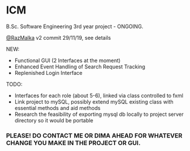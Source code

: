 # ICM
B.Sc. Software Engineering 3rd year project - ONGOING.

[@RazMalka]( https://github.com/RazMalka ) v2 commit 29/11/19, see details

NEW:

- Functional GUI (2 Interfaces at the moment)
- Enhanced Event Handling of Search Request Tracking
- Replenished Login Interface

TODO:
- Interfaces for each role (about 5-6), linked via class controlled to fxml
- Link project to mySQL, possibly extend mySQL existing class with essential methods and aid methods
- Research the feasibility of exporting mysql db locally to project server directory so it would be portable

### PLEASE! DO CONTACT ME OR DIMA AHEAD FOR WHATEVER CHANGE YOU MAKE IN THE PROJECT OR GUI.
